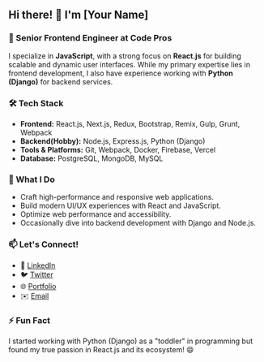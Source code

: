 ## Hi there! 👋 I'm [Your Name]

### 🚀 Senior Frontend Engineer at Code Pros

I specialize in **JavaScript**, with a strong focus on **React.js** for building scalable and dynamic user interfaces. While my primary expertise lies in frontend development, I also have experience working with **Python (Django)** for backend services.

### 🛠 Tech Stack
- **Frontend:** React.js, Next.js, Redux, Bootstrap, Remix, Gulp, Grunt, Webpack
- **Backend(Hobby):** Node.js, Express.js, Python (Django)
- **Tools & Platforms:** Git, Webpack, Docker, Firebase, Vercel
- **Database:** PostgreSQL, MongoDB, MySQL

### 📌 What I Do
- Craft high-performance and responsive web applications.
- Build modern UI/UX experiences with React and JavaScript.
- Optimize web performance and accessibility.
- Occasionally dive into backend development with Django and Node.js.

### 📫 Let's Connect!
- 💼 [LinkedIn](https://www.linkedin.com/in/yourprofile)
- 🐦 [Twitter](https://twitter.com/yourhandle)
- 🌐 [Portfolio](https://yourportfolio.com)
- ✉️ [Email](mailto:your.email@example.com)

### ⚡ Fun Fact
I started working with Python (Django) as a "toddler" in programming but found my true passion in React.js and its ecosystem! 😄

